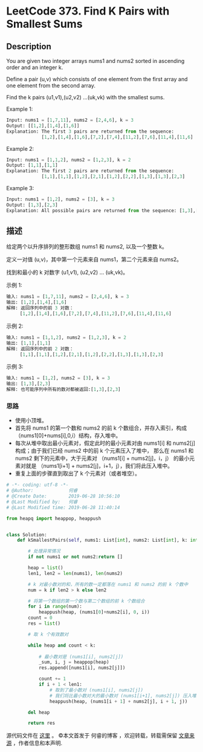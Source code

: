 # LeetCode 373. Find K Pairs with Smallest Sums

## Description

You are given two integer arrays nums1 and nums2 sorted in ascending order and an integer k.

Define a pair (u,v) which consists of one element from the first array and one element from the second array.

Find the k pairs (u1,v1),(u2,v2) ...(uk,vk) with the smallest sums.

Example 1:

```py
Input: nums1 = [1,7,11], nums2 = [2,4,6], k = 3
Output: [[1,2],[1,4],[1,6]] 
Explanation: The first 3 pairs are returned from the sequence: 
             [1,2],[1,4],[1,6],[7,2],[7,4],[11,2],[7,6],[11,4],[11,6]
```

Example 2:

```py
Input: nums1 = [1,1,2], nums2 = [1,2,3], k = 2
Output: [1,1],[1,1]
Explanation: The first 2 pairs are returned from the sequence: 
             [1,1],[1,1],[1,2],[2,1],[1,2],[2,2],[1,3],[1,3],[2,3]
```

Example 3:

```py
Input: nums1 = [1,2], nums2 = [3], k = 3
Output: [1,3],[2,3]
Explanation: All possible pairs are returned from the sequence: [1,3],[2,3]
```

## 描述

给定两个以升序排列的整形数组 nums1 和 nums2, 以及一个整数 k。

定义一对值 (u,v)，其中第一个元素来自 nums1，第二个元素来自 nums2。

找到和最小的 k 对数字 (u1,v1), (u2,v2) ... (uk,vk)。

示例 1:

```py
输入: nums1 = [1,7,11], nums2 = [2,4,6], k = 3
输出: [1,2],[1,4],[1,6]
解释: 返回序列中的前 3 对数：
     [1,2],[1,4],[1,6],[7,2],[7,4],[11,2],[7,6],[11,4],[11,6]
```

示例 2:

```py
输入: nums1 = [1,1,2], nums2 = [1,2,3], k = 2
输出: [1,1],[1,1]
解释: 返回序列中的前 2 对数：
     [1,1],[1,1],[1,2],[2,1],[1,2],[2,2],[1,3],[1,3],[2,3]
```

示例 3:

```py
输入: nums1 = [1,2], nums2 = [3], k = 3 
输出: [1,3],[2,3]
解释: 也可能序列中所有的数对都被返回:[1,3],[2,3]
```

### 思路

* 使用小顶堆。
* 首先将 nums1 的第一个数和 nums2 的前 k 个数组合，并存入索引，构成（nums1\[0]+nums\[i],0,i）结构，存入堆中。
* 每次从堆中取出最小元素对，假定此时的最小元素对由 nums1\[i] 和 nums2\[j] 构成；由于我们已经 nums2 中的前 k 个元素压入了堆中， 那么在 nums1 和 nums2 剩下的元素中，大于元素对 （nums1\[i] + nums2\[j]，i，j） 的最小元素对就是 （nums1\[i+1] + nums2\[j]，i+1，j），我们将此压入堆中。
* 重复上面的步骤直到取出了 k 个元素对（或者堆空）。

```py
# -*- coding: utf-8 -*-
# @Author:             何睿
# @Create Date:        2019-06-28 10:56:10
# @Last Modified by:   何睿
# @Last Modified time: 2019-06-28 11:40:14

from heapq import heappop, heappush


class Solution:
    def kSmallestPairs(self, nums1: List[int], nums2: List[int], k: int) -> List[List[int]]:

        # 处理异常情况
        if not nums1 or not nums2:return []

        heap = list()
        len1, len2 = len(nums1), len(nums2)

        # k 对最小数对的和，所有的数一定都落在 nums1 和 nums2 的前 k 个数中
        num = k if len2 > k else len2

        # 将第一个数组的第一个数与第二个数组的前 k 个数组合
        for i in range(num):
            heappush(heap, (nums1[0]+nums2[i], 0, i))
        count = 0
        res = list()

        # 取 k 个有效数对

        while heap and count < k:
            
            # 最小数对是 (nums1[i], nums2[j])
            _sum, i, j = heappop(heap)
            res.append([nums1[i], nums2[j]])

            count += 1
            if i + 1 < len1:
                # 取到了最小数对 (nums1[i], nums2[j])
                # 我们将比最小数对大的最小数对 (nums1[i+1], nums2[j]) 压入堆中
                heappush(heap, (nums1[i + 1] + nums2[j], i + 1, j))

        del heap

        return res
```
源代码文件在 [这里](https://github.com/ruicore/Algorithm/blob/master/LeetCode/2019-06-28-373-Find-K-Pairs-with-Smallest-Sums.py) 。
©本文首发于 何睿的博客 ，欢迎转载，转载需保留 [文章来源](https://www.ruicore.cn/leetcode-373-find-k-pairs-with-smallest-sums/) ，作者信息和本声明.
